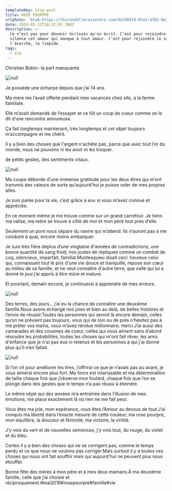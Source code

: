 ```yaml
---
templateKey: blog-post
title: ROSE POURPRE
urlphoto: 'blob:https://lhirondellereviendra.com/0a7d6978-65a2-4f01-8e36-2ba1082a17c4'
date: 2019-05-12T18:32:07.388Z
description: >-
  Ce n’est pas pour devenir écrivain qu’on écrit. C’est pour rejoindre en
  silence cet amour qui manque à tout amour. C’est pour rejoindre le sauvage,
  l’écorché, le limpide.
tags:
  - Vie
---
```

Christian Bobin- la part manquante.

![null](/img/78fa0eb6-9181-4e26-bf79-7a348661e2a3.png)

Je possède une écharpe depuis que j’ai 14 ans.

Ma mère me l’avait offerte pendant mes vacances chez elle, à la ferme familiale.

Elle m’avait demandé de l’essayer et ce fût un coup de coeur comme on le dit d’une rencontre amoureuse.

Ça fait longtemps maintenant, très longtemps et cet objet toujours m’accompagne et me chérit.

Il y a bien des choses que l'argent n'achète pas, parce que avec tout l’or du monde, nous ne pouvons ni les avoir ni les troquer.

de petits gestes, des sentiments vitaux.

![null](/img/01a6be96-f302-4c6b-98dc-bdfb7185ce9a.png)

Ma coupe déborde d’une immense gratitude pour les deux êtres qui m’ont transmis des valeurs de sorte qu‘aujourd’hui je puisse voler de mes propres ailes.

Je suis parée pour la vie, c’est grâce à eux si vous m’avez connue et appréciée.

En ce moment même je me trouve comme sur un grand carrefour. Je tiens ma valise, ma mère se trouve à côté de moi et mon père tout près d’elle.

Seulement un pont nous sépare du navire qui m’attend. Ils n’auront pas à me conduire à quai, encore moins embarquer.

Je suis très fière deplus d’une vingtaine d'années de contradictions, une bonne quantité de sang froid, nos joutes de répliques comme un combat de coq, silencieux, imparfait, familial.Montesquieu disait ceci: heureux celui qui, connaissant tout le prix d'une vie douce et tranquille, repose son cœur au milieu de sa famille, et ne veut connaître d'autre terre, que celle qui lui a donné le jour.j’ai appris à être mûre et mature.

Et pourtant, demain encore, je continuerai à apprendre de mes erreurs.

 

![null](/img/81eaa0a3-8220-4589-b897-357d3d9b6355.png)

Des terres, des jours... j’ai eu la chance de connaître une deuxième famille.Nous avons échangé nos joies et bien au delà, de belles histoires et l’envie de réussir.Toutes les personnes qui seront là encore demain, celles qu’on ne prévient pas toujours, vous qui de loin ou de près n’hésitez pas à me prêter vos mains, vous m’avez rendue millionnaire; merci.J’ai aussi des camarades et des cousines de coeur, celles qui nous aiment sans d’abord résoudre les probabilités, toutes les choses qui m'ont fait rêver, les amis d'enfance que je n'ai pas eus ni retenus et les personnes à qui j'ai donné plus qu'il n’en fallait.

![null](/img/931c849d-ef8d-44a6-9bfb-9c7ef96042d7.png)

Si l’on vit pour améliorer les tires, j’offrirai ce que je n’avais pas pu avant, je vous aimerai encore plus fort. Ma force est intarissable et ma détermination de taille chaque fois que j’observe mon foulard, chaque fois que l’on se plonge dans des gestes que le temps n’a pas réussi à éteindre.

Le même objet qui des années m’a entraînée dans l’illusion de mes émotions, me place exactement là où rien ne me fait peur.

Vous êtes ma joie, mon espérance, vous êtes l’Amour au dessus de tout.J’ai conquis ma liberté dans l’exacte mesure de cette couleur; ma rose pourpre, mon équilibre, la douceur et féminité, ma victoire, la virilité.

J’y vois du vert et de nouvelles semences, j’y vois tout, du rouge, du violet et du bleu.

Certes il y a bien des choses qui ne se corrigent pas, comme le temps perdu et ce que nous ne voulons pas corriger.Mais surtout il y a toutes ces choses qui nous ont fait souffrir mais qui aujourd’hui ne peuvent plus nous étouffer.

Bonne fête des mères à mon père et à mes deux mamans.À ma deuxième famille, celle que j’ai choisie et réciproquement.#mai2019#rosepourpre#famille#vie
